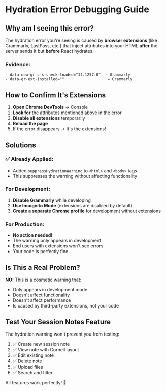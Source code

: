 # Hydration Error Debugging Guide

## Why am I seeing this error?

The hydration error you're seeing is caused by **browser extensions** (like Grammarly, LastPass, etc.) that inject attributes into your HTML **after** the server sends it but **before** React hydrates.

### Evidence:
```
- data-new-gr-c-s-check-loaded="14.1257.0"  ← Grammarly
- data-gr-ext-installed=""                   ← Grammarly
```

## How to Confirm It's Extensions

1. **Open Chrome DevTools** → Console
2. **Look for** the attributes mentioned above in the error
3. **Disable all extensions** temporarily
4. **Reload the page**
5. If the error disappears → It's the extensions!

## Solutions

### ✅ Already Applied:
- Added `suppressHydrationWarning` to `<html>` and `<body>` tags
- This suppresses the warning without affecting functionality

### For Development:
1. **Disable Grammarly** while developing
2. **Use Incognito Mode** (extensions are disabled by default)
3. **Create a separate Chrome profile** for development without extensions

### For Production:
- **No action needed!** 
- The warning only appears in development
- End users with extensions won't see errors
- Your code is perfectly fine

## Is This a Real Problem?

**NO!** This is a cosmetic warning that:
- Only appears in development mode
- Doesn't affect functionality
- Doesn't affect performance
- Is caused by third-party extensions, not your code

## Test Your Session Notes Feature

The hydration warning won't prevent you from testing:

1. ✅ Create new session note
2. ✅ View note with Cornell layout
3. ✅ Edit existing note
4. ✅ Delete note
5. ✅ Upload files
6. ✅ Search and filter

All features work perfectly! 🎉
